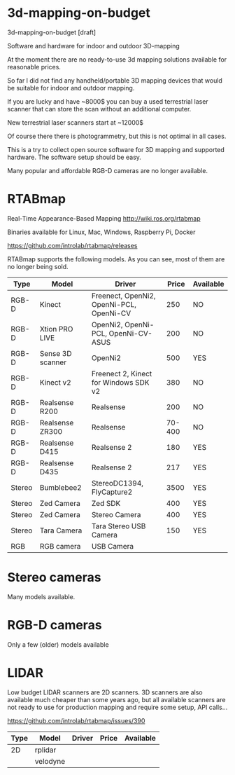 # 3d-mapping-on-budget
3d-mapping-on-budget [draft]

Software and hardware for indoor and outdoor 3D-mapping

At the moment there are no ready-to-use 3d mapping solutions available for reasonable prices.

So far I did not find any handheld/portable 3D mapping devices that would be suitable for indoor and outdoor mapping.

If you are lucky and have ~8000$ you can buy a used terrestrial laser scanner that can store the scan without an additional computer.

New terrestrial laser scanners start at ~12000$

Of course there there is photogrammetry, but this is not optimal in all cases.

This is a try to collect open source software for 3D mapping and supported hardware.
The software setup should be easy.

Many popular and affordable RGB-D cameras are no longer available. 


# RTABmap

Real-Time Appearance-Based Mapping
http://wiki.ros.org/rtabmap

Binaries available for Linux, Mac, Windows, Raspberry Pi, Docker

https://github.com/introlab/rtabmap/releases

RTABmap supports the following models. As you can see, most of them are no longer being sold.


| Type   | Model            | Driver                                   | Price  | Available |
| ------ | ---------------- | ---------------------------------------- | ------ | --------- |
| RGB-D  | Kinect           | Freenect, OpenNi2, OpenNi-PCL, OpenNi-CV | 250    | NO        |
| RGB-D  | Xtion PRO LIVE   | OpenNi2, OpenNi-PCL, OpenNi-CV-ASUS      | 200    | NO        |
| RGB-D  | Sense 3D scanner | OpenNi2                                  | 500    | YES       |
| RGB-D  | Kinect v2        | Freenect 2, Kinect for Windows SDK v2    | 380    | NO        |
| RGB-D  | Realsense R200   | Realsense                                | 200    | NO        |
| RGB-D  | Realsense ZR300  | Realsense                                | 70-400 | NO        |
| RGB-D  | Realsense D415   | Realsense 2                              | 180    | YES       |
| RGB-D  | Realsense D435   | Realsense 2                              | 217    | YES       |
| Stereo | Bumblebee2       | StereoDC1394, FlyCapture2                | 3500   | YES       |
| Stereo | Zed Camera       | Zed SDK                                  | 400    | YES       |
| Stereo | Zed Camera       | Stereo Camera                            | 400    | YES       |
| Stereo | Tara Camera      | Tara Stereo USB Camera                   | 150    | YES       |
| RGB    | RGB camera       | USB Camera                               |        |           |

# Stereo cameras

Many models available. 

# RGB-D cameras

Only a few (older) models available

# LIDAR

Low budget LIDAR scanners are 2D scanners. 3D scanners are also available much cheaper than some years ago, but all available scanners are not ready to use for production mapping and require some setup, API calls...

https://github.com/introlab/rtabmap/issues/390

| Type   | Model            | Driver                                   | Price  | Available |
| ------ | ---------------- | ---------------------------------------- | ------ | --------- |
|   2D   | rplidar          |                                          |        |           |
|        | velodyne         |                                          |        |           |




